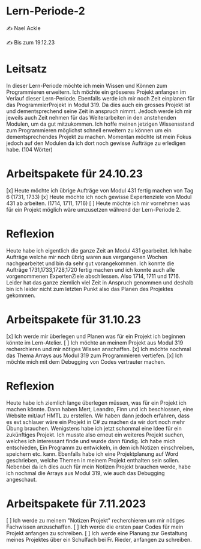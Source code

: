 # Lern-Periode-2

✍️ Nael Ackle

✍️ Bis zum 19.12.23


# Leitsatz
In dieser Lern-Periode möchte ich mein Wissen und Können zum Programmieren erweitern. Ich möchte ein grösseres Projekt anfangen im Verlauf dieser Lern-Periode. Ebenfalls werde ich mir noch Zeit einplanen für das ProgrammierProjekt in Modul 319. Da dies auch ein grosses Projekt ist und dementsprechend seine Zeit in anspruch nimmt.  Jedoch werde ich mir jeweils auch Zeit nehmen für das Weiterarbeiten in den anstehenden Modulen, um da gut mitzukommen. Ich hoffe meinen jetzigen Wissensstand zum Programmieren möglichst schnell erweitern zu können um ein dementsprechendes Projekt zu machen. Momentan möchte ist mein Fokus jedoch auf den Modulen da ich dort noch gewisse Aufträge zu erledigen habe.
(104 Wörter)

# Arbeitspakete für 24.10.23

[x] Heute möchte ich übrige Aufträge von Modul 431 fertig machen von Tag 6 (1731, 1733)
[x] Heute möchte ich noch gewisse Expertenziele von Modul 431 ab arbeiten. (1714, 1711, 1716)
[ ] Heute möchte ich mir vornehmen was für ein Projekt möglich wäre umzusetzen während der Lern-Periode 2.

# Reflexion
Heute habe ich eigentlich die ganze Zeit an Modul 431 gearbeitet. Ich habe Aufträge welche mir noch übrig waren aus vergangenen Wochen nachgearbeitet und bin da sehr gut vorangekommen. Ich konnte die Aufträge 1731,1733,1728,1720 fertig machen und ich konnte auch alle vorgenommenen ExpertenZiele abschliessen. Also 1714, 1711 und 1716. Leider hat das ganze ziemlich viel Zeit in Anspruch genommen und deshalb bin ich leider nicht zum letzten Punkt also das Planen des Projektes gekommen.

# Arbeitspakete für 31.10.23

[x] Ich werde mir überlegen und Planen was für ein Projekt ich beginnen könnte im Lern-Atelier.
[ ] Ich möchte an meinem Projekt aus Modul 319 recherchieren und mir nötiges Wissen anschaffen.
[x] Ich möchte nochmal das Thema Arrays aus Modul 319 zum Programmieren vertiefen.
[x] Ich möchte mich mit dem Debugging von Codes vertrauter machen.

# Reflexion
Heute habe ich ziemlich lange überlegen müssen, was für ein Projekt ich machen könnte. Dann haben Mert, Leandro, Finn und ich beschlossen, eine Website mit/auf HMTL zu erstellen. Wir haben dann jedoch erfahren, dass es evt schlauer wäre ein Projekt in C# zu machen da wir dort noch mehr Übung brauchen. Wenigstens habe ich jetzt schonmal eine Idee für ein zukünftiges Projekt. Ich musste also erneut ein weiteres Projekt suchen, welches ich interessant finde und wurde dann fündig. Ich habe mich entschieden, Ein Programm zu entwickeln, in dem ich Notizen einschreiben, speichern etc. kann. Ebenfalls habe ich eine Projektplanung auf Word geschrieben, welche Themen in meinem Projekt enthalten sein sollen. Nebenbei da ich dies auch für mein Notizen Projekt brauchen werde, habe ich nochmal die Arrays aus Modul 319, wie auch das Debugging angeschaut.


# Arbeitspakete für 7.11.2023

[ ] Ich werde zu meinem "Notizen Projekt" recherchieren um mir nötiges Fachwissen anzuschaffen.
[ ] Ich werde die ersten paar Codes für mein Projekt anfangen zu schreiben.
[ ] Ich werde eine Planung zur Gestaltung meines Projektes über ein Schulfach bei Fr. Rieder, anfangen zu schreiben.
